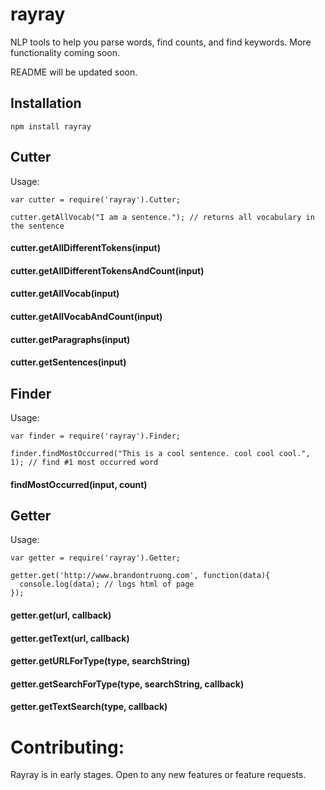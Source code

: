 # rayray

NLP tools to help you parse words, find counts, and find keywords. More functionality coming soon.

README will be updated soon.

## Installation
```
npm install rayray
```

## Cutter
Usage:
```
var cutter = require('rayray').Cutter;

cutter.getAllVocab("I am a sentence."); // returns all vocabulary in the sentence
```
#### cutter.getAllDifferentTokens(input)

#### cutter.getAllDifferentTokensAndCount(input)

#### cutter.getAllVocab(input)

#### cutter.getAllVocabAndCount(input)

#### cutter.getParagraphs(input)

#### cutter.getSentences(input)

## Finder
Usage:
```
var finder = require('rayray').Finder;

finder.findMostOccurred("This is a cool sentence. cool cool cool.", 1); // find #1 most occurred word 
```

#### findMostOccurred(input, count)

## Getter
Usage:
```
var getter = require('rayray').Getter;

getter.get('http://www.brandontruong.com', function(data){
  console.log(data); // logs html of page
}); 
```

#### getter.get(url, callback)

#### getter.getText(url, callback)

#### getter.getURLForType(type, searchString)

#### getter.getSearchForType(type, searchString, callback)

#### getter.getTextSearch(type, callback)

# Contributing:
Rayray is in early stages. Open to any new features or feature requests. 
